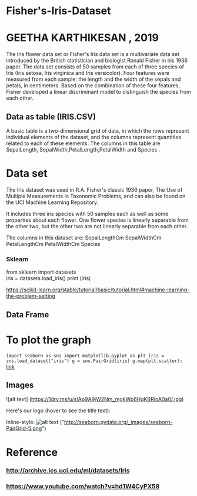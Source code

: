 # Fisher's-Iris-Dataset
# GEETHA KARTHIKESAN , 2019
The Iris flower data set or
Fisher's Iris data set is a multivariate data set 
introduced by the British statistician and biologist Ronald Fisher in his 1936 paper.
The data set consists of 50 samples from each of three species of Iris (Iris setosa, Iris virginica and Iris versicolor). Four features were measured from each sample: the length and the width of the sepals and petals, in centimeters.
Based on the combination of these four features, Fisher developed a linear discriminant model to distinguish the species from each other.

## Data as table   (IRIS.CSV) ##

   A basic table is a two-dimensional grid of data, 
in which the rows represent individual elements of the dataset,
and the columns represent quantities related to each of these elements.
The columns in this table are SepalLength, SepalWidth,PetalLength,PetalWidth and Species .


# Data set #
The Iris dataset was used in R.A. Fisher's classic 1936 paper, The Use of Multiple Measurements in Taxonomic Problems, and can also be found on the UCI Machine Learning Repository.

It includes three iris species with 50 samples each as well as some properties about each flower. One flower species is linearly separable from the other two, but the other two are not linearly separable from each other.

The columns in this dataset are:
SepalLengthCm
SepalWidthCm
PetalLengthCm
PetalWidthCm
Species

### Sklearn ###  

 from sklearn import datasets  
 iris = datasets.load_iris()
 print (iris)
    
https://scikit-learn.org/stable/tutorial/basic/tutorial.html#machine-learning-the-problem-setting

## Data Frame ## 


# To plot the graph 
`import seaborn as sns
import matplotlib.pyplot as plt
iris = sns.load_dataset("iris")
g = sns.PairGrid(iris)
g.map(plt.scatter);`
[ link](http://seaborn.pydata.org/tutorial/axis_grids.html?highlight=iris%20dataset)

## Images
![alt text] (https://1drv.ms/u/s!Ap9A9jW2Nm_mgkWp6HgKBRIoA0a0/.jpg)

Here's our logo (hover to see the title text):

Inline-style: 
![alt text]( "http://seaborn.pydata.org/_images/seaborn-PairGrid-1.png")
("http://seaborn.pydata.org/_images/seaborn-PairGrid-5.png")


# Reference 
### http://archive.ics.uci.edu/ml/datasets/Iris
### https://www.youtube.com/watch?v=hd1W4CyPX58
